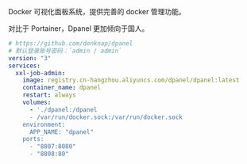 Docker 可视化面板系统，提供完善的 docker 管理功能。

对比于 Portainer，Dpanel 更加倾向于国人。

```yaml
# https://github.com/donknap/dpanel
# 默认登录账号密码：`admin / admin`
version: "3"
services:
  xxl-job-admin:
    image: registry.cn-hangzhou.aliyuncs.com/dpanel/dpanel:latest
    container_name: dpanel
    restart: always
    volumes:
      - './dpanel:/dpanel
      - /var/run/docker.sock:/var/run/docker.sock
    environment:
      APP_NAME: "dpanel"
    ports:
      - "8807:8080"
      - "8808:80"
```
